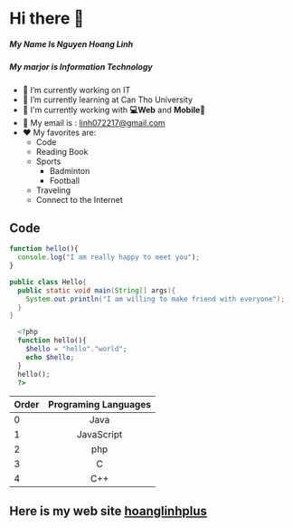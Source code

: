 # **Hi there 👋**
##### **My Name Is Nguyen Hoang Linh**
##### **My marjor is Information Technology**

- 🔭 I’m currently working on IT
- 🌱 I’m currently learning  at Can Tho University
-  🔑 I'm currently working with **💻Web** and **Mobile📱**
- 💬 My email is : linh072217@gmail.com
- ❤️ My favorites are:
  - Code
  - Reading Book
  - Sports
    - Badminton
    - Football
  - Traveling
  - Connect to the Internet
## Code 
```javascript
function hello(){
  console.log("I am really happy to meet you");
}
```
```java
public class Hello{
  public static void main(String[] args){
    System.out.println("I am willing to make friend with everyone");
  }
}
```
```php
  <?php
  function hello(){
    $hello = "hello"."world";
    echo $hello;
  }
  hello();
  ?>
```
|  Order | Programing Languages |
| ------------- | :-------------: |
|   0   | Java   |
| 1| JavaScript  |
|2| php|
| 3| C  |
| 4 | C++  |
## Here is my web site [hoanglinhplus][hlp]
[hlp]: www.hoanglinhplus.cf
